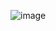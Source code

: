 ![image](https://user-images.githubusercontent.com/89496544/153293923-11a8c706-7cfb-4921-aa43-3c47245ae23c.png)
